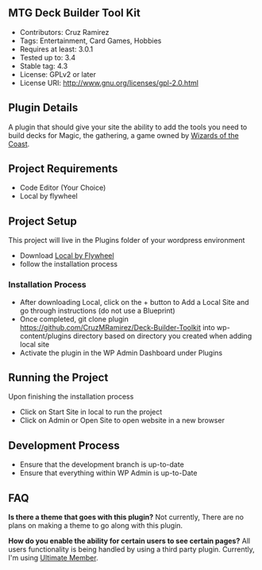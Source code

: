 ## MTG Deck Builder Tool Kit
- Contributors: Cruz Ramirez
- Tags: Entertainment, Card Games, Hobbies
- Requires at least: 3.0.1
- Tested up to: 3.4
- Stable tag: 4.3
- License: GPLv2 or later
- License URI: http://www.gnu.org/licenses/gpl-2.0.html

## Plugin Details
A plugin that should give your site the ability to add the tools you need to build decks for Magic, the gathering, a game owned by [Wizards of the Coast](https://magic.wizards.com/en).

## Project Requirements
- Code Editor (Your Choice)
- Local by flywheel

## Project Setup
This project will live in the Plugins folder of your wordpress environment
- Download [Local by Flywheel](https://localwp.com/)
- follow the installation process

### Installation Process
- After downloading Local, click on the + button to Add a Local Site and go through instructions (do not use a Blueprint)
- Once completed, git clone plugin https://github.com/CruzMRamirez/Deck-Builder-Toolkit into wp-content/plugins directory based on directory you created when adding local site
- Activate the plugin in the WP Admin Dashboard under Plugins

## Running the Project
Upon finishing the installation process
- Click on Start Site in local to run the project
- Click on Admin or Open Site to open website in a new browser

## Development Process
- Ensure that the development branch is up-to-date
- Ensure that everything within WP Admin is up-to-Date

## FAQ
**Is there a theme that goes with this plugin?**
Not currently, There are no plans on making a theme to go along with this plugin.

**How do you enable the ability for certain users to see certain pages?**
All users functionality is being handled by using a third party plugin. Currently, I'm using [Ultimate Member](https://ultimatemember.com/).
